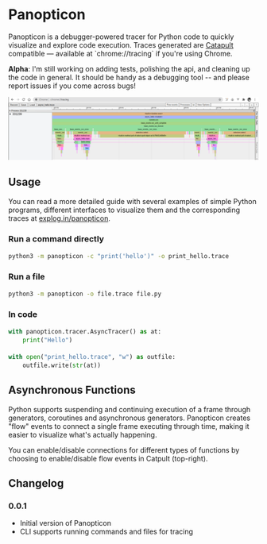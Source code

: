 Panopticon
==========

Panopticon is a debugger-powered tracer for Python code to quickly visualize and explore code execution. Traces generated are [Catapult](<https://chromium.googlesource.com/catapult/+/HEAD/tracing/README.md>) compatible — available at \`chrome://tracing\` if you\'re using Chrome. 

**Alpha**: I'm still working on adding tests, polishing the api, and cleaning up the code in general. It should be handy as a debugging tool -- and please report issues if you come across bugs!

![Sample trace with async functions](https://github.com/kunalb/panopticon/blob/master/images/async_hello.png?raw=true)


Usage
-----

You can read a more detailed guide with several examples of simple Python programs, different interfaces to visualize them and the corresponding traces at [explog.in/panopticon](https://explog.in/panopticon/index.html).


### Run a command directly

```sh
python3 -m panopticon -c "print('hello')" -o print_hello.trace
```

### Run a file

```sh
python3 -m panopticon -o file.trace file.py 
```

### In code

```python
with panopticon.tracer.AsyncTracer() as at:
    print("Hello")

with open("print_hello.trace", "w") as outfile:
    outfile.write(str(at))
```

Asynchronous Functions
----------------------

Python supports suspending and continuing execution of a frame through generators, coroutines and asynchronous generators. Panopticon creates \"flow\" events to connect a single frame executing through time, making it easier to visualize what\'s actually happening.

You can enable/disable connections for different types of functions by choosing to enable/disable flow events in Catpult (top-right).

Changelog
---------

### 0.0.1

-   Initial version of Panopticon
-   CLI supports running commands and files for tracing


